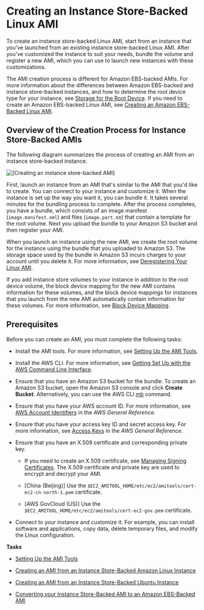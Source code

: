 # Creating an Instance Store\-Backed Linux AMI<a name="creating-an-ami-instance-store"></a>

To create an instance store\-backed Linux AMI, start from an instance that you've launched from an existing instance store\-backed Linux AMI\. After you've customized the instance to suit your needs, bundle the volume and register a new AMI, which you can use to launch new instances with these customizations\.

The AMI creation process is different for Amazon EBS\-backed AMIs\. For more information about the differences between Amazon EBS\-backed and instance store\-backed instances, and how to determine the root device type for your instance, see [Storage for the Root Device](ComponentsAMIs.md#storage-for-the-root-device)\. If you need to create an Amazon EBS\-backed Linux AMI, see [Creating an Amazon EBS\-Backed Linux AMI](creating-an-ami-ebs.md)\.

## Overview of the Creation Process for Instance Store\-Backed AMIs<a name="process-creating-an-ami-instance-store"></a>

The following diagram summarizes the process of creating an AMI from an instance store\-backed instance\.

![\[Creating an instance store-backed AMI\]](http://docs.aws.amazon.com/AWSEC2/latest/UserGuide/images/ami_create_instance_store.png)

First, launch an instance from an AMI that's similar to the AMI that you'd like to create\. You can connect to your instance and customize it\. When the instance is set up the way you want it, you can bundle it\. It takes several minutes for the bundling process to complete\. After the process completes, you have a bundle, which consists of an image manifest \(`image.manifest.xml`\) and files \(`image.part.`*xx*\) that contain a template for the root volume\. Next you upload the bundle to your Amazon S3 bucket and then register your AMI\.

When you launch an instance using the new AMI, we create the root volume for the instance using the bundle that you uploaded to Amazon S3\. The storage space used by the bundle in Amazon S3 incurs charges to your account until you delete it\. For more information, see [Deregistering Your Linux AMI](deregister-ami.md)\.

If you add instance store volumes to your instance in addition to the root device volume, the block device mapping for the new AMI contains information for these volumes, and the block device mappings for instances that you launch from the new AMI automatically contain information for these volumes\. For more information, see [Block Device Mapping](block-device-mapping-concepts.md)\.

## Prerequisites<a name="bundle-ami-prerequisites"></a>

Before you can create an AMI, you must complete the following tasks:

+ Install the AMI tools\. For more information, see [Setting Up the AMI Tools](set-up-ami-tools.md)\.

+ Install the AWS CLI\. For more information, see [Getting Set Up with the AWS Command Line Interface](http://docs.aws.amazon.com/cli/latest/userguide/cli-chap-getting-set-up.html)\.

+ Ensure that you have an Amazon S3 bucket for the bundle\. To create an Amazon S3 bucket, open the Amazon S3 console and click **Create Bucket**\. Alternatively, you can use the AWS CLI [mb](http://docs.aws.amazon.com/cli/latest/reference/s3/mb.html) command\.

+ Ensure that you have your AWS account ID\. For more information, see [AWS Account Identifiers](http://docs.aws.amazon.com/general/latest/gr/acct-identifiers.html) in the *AWS General Reference*\.

+ Ensure that you have your access key ID and secret access key\. For more information, see [Access Keys](http://docs.aws.amazon.com/general/latest/gr/aws-sec-cred-types.html#access-keys-and-secret-access-keys) in the *AWS General Reference*\.

+ Ensure that you have an X\.509 certificate and corresponding private key\.

  + If you need to create an X\.509 certificate, see [Managing Signing Certificates](set-up-ami-tools.md#ami-tools-managing-certs)\. The X\.509 certificate and private key are used to encrypt and decrypt your AMI\.

  + \[China \(Beijing\)\] Use the `$EC2_AMITOOL_HOME/etc/ec2/amitools/cert-ec2-cn-north-1.pem` certificate\.

  + \[AWS GovCloud \(US\)\] Use the `$EC2_AMITOOL_HOME/etc/ec2/amitools/cert-ec2-gov.pem` certificate\.

+ Connect to your instance and customize it\. For example, you can install software and applications, copy data, delete temporary files, and modify the Linux configuration\.

**Tasks**

+ [Setting Up the AMI Tools](set-up-ami-tools.md)

+ [Creating an AMI from an Instance Store\-Backed Amazon Linux Instance](create-instance-store-ami.md#amazon_linux_instructions)

+ [Creating an AMI from an Instance Store\-Backed Ubuntu Instance](create-instance-store-ami.md#ubuntu_instructions)

+ [Converting your Instance Store\-Backed AMI to an Amazon EBS\-Backed AMI](Using_ConvertingS3toEBS.md)